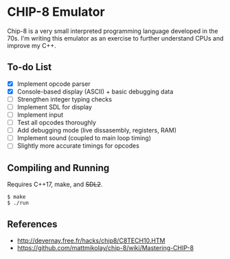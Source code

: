 # CHIP-8 Emulator

Chip-8 is a very small interpreted programming language developed in the 70s. I'm writing this emulator as an exercise to further understand CPUs and improve my C++.

## To-do List

- [x] Implement opcode parser
- [x] Console-based display (ASCII) + basic debugging data
- [ ] Strengthen integer typing checks
- [ ] Implement SDL for display
- [ ] Implement input
- [ ] Test all opcodes thoroughly
- [ ] Add debugging mode (live dissasembly, registers, RAM)
- [ ] Implement sound (coupled to main loop timing)
- [ ] Slightly more accurate timings for opcodes

## Compiling and Running

Requires C++17, make, and ~~SDL2~~.

```
$ make
$ ./run
```

## References

- http://devernay.free.fr/hacks/chip8/C8TECH10.HTM
- https://github.com/mattmikolay/chip-8/wiki/Mastering-CHIP-8
